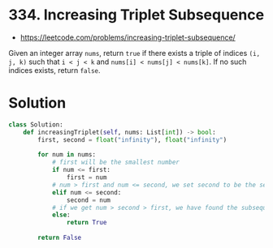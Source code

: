 # 334. Increasing Triplet Subsequence

- https://leetcode.com/problems/increasing-triplet-subsequence/

Given an integer array `nums`, return `true` if there exists a triple of indices `(i, j, k)` such that `i < j < k` and `nums[i] < nums[j] < nums[k]`. If no such indices exists, return `false`.

# Solution

```python
class Solution:
    def increasingTriplet(self, nums: List[int]) -> bool:
        first, second = float("infinity"), float("infinity")
        
        for num in nums:
            # first will be the smallest number
            if num <= first:
                first = num
            # num > first and num <= second, we set second to be the second smallest number
            elif num <= second:
                second = num
            # if we get num > second > first, we have found the subsequence
            else:
                return True
            
        return False
```



